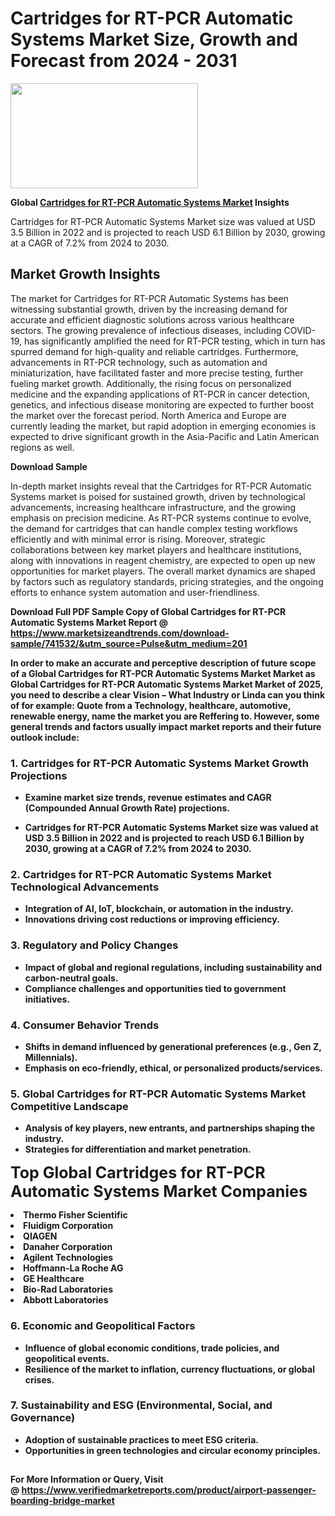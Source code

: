 <H1>Cartridges for RT-PCR Automatic Systems Market Size, Growth and Forecast from 2024 - 2031</H1><img class="aligncenter size-medium wp-image-584254" src="https://thirdeyenews.in/wp-content/uploads/2024/09/Global-Market-Research-300x168.jpeg" alt="" width="300" height="168" /><p><strong>Global&nbsp;<a href="https://www.marketsizeandtrends.com/download-sample/741532/&amp;utm_source=Pulse&amp;utm_medium=201">Cartridges for RT-PCR Automatic Systems Market</a> Insights</strong></p><p>Cartridges for RT-PCR Automatic Systems Market size was valued at USD 3.5 Billion in 2022 and is projected to reach USD 6.1 Billion by 2030, growing at a CAGR of 7.2% from 2024 to 2030.</p><p><h2>Market Growth Insights</h2> <p>The market for Cartridges for RT-PCR Automatic Systems has been witnessing substantial growth, driven by the increasing demand for accurate and efficient diagnostic solutions across various healthcare sectors. The growing prevalence of infectious diseases, including COVID-19, has significantly amplified the need for RT-PCR testing, which in turn has spurred demand for high-quality and reliable cartridges. Furthermore, advancements in RT-PCR technology, such as automation and miniaturization, have facilitated faster and more precise testing, further fueling market growth. Additionally, the rising focus on personalized medicine and the expanding applications of RT-PCR in cancer detection, genetics, and infectious disease monitoring are expected to further boost the market over the forecast period. North America and Europe are currently leading the market, but rapid adoption in emerging economies is expected to drive significant growth in the Asia-Pacific and Latin American regions as well.</p> <p><strong>Download Sample</strong></p> <p>In-depth market insights reveal that the Cartridges for RT-PCR Automatic Systems market is poised for sustained growth, driven by technological advancements, increasing healthcare infrastructure, and the growing emphasis on precision medicine. As RT-PCR systems continue to evolve, the demand for cartridges that can handle complex testing workflows efficiently and with minimal error is rising. Moreover, strategic collaborations between key market players and healthcare institutions, along with innovations in reagent chemistry, are expected to open up new opportunities for market players. The overall market dynamics are shaped by factors such as regulatory standards, pricing strategies, and the ongoing efforts to enhance system automation and user-friendliness.</p> <p><strong></p><p><span class=""><strong>Download Full PDF Sample Copy of Global Cartridges for RT-PCR Automatic Systems Market Report</strong> @ <a href="https://www.marketsizeandtrends.com/download-sample/741532/&amp;utm_source=Pulse&amp;utm_medium=201" target="_blank">https://www.marketsizeandtrends.com/download-sample/741532/&amp;utm_source=Pulse&amp;utm_medium=201</a></span></p><p>In order to make an accurate and perceptive description of future scope of a Global&nbsp;Cartridges for RT-PCR Automatic Systems Market Market as Global&nbsp;Cartridges for RT-PCR Automatic Systems Market Market of 2025, you need to describe a clear Vision &ndash; What Industry or Linda can you think of for example: Quote from a Technology, healthcare, automotive, renewable energy, name the market you are Reffering to. However, some general trends and factors usually impact market reports and their future outlook include:</p><h3>1.&nbsp;<strong>Cartridges for RT-PCR Automatic Systems Market Growth Projections</strong></h3><ul><li>Examine market size trends, revenue estimates and CAGR (Compounded Annual Growth Rate) projections.</li><li><p>Cartridges for RT-PCR Automatic Systems Market size was valued at USD 3.5 Billion in 2022 and is projected to reach USD 6.1 Billion by 2030, growing at a CAGR of 7.2% from 2024 to 2030.</p></li></ul><h3>2.&nbsp;<strong>Cartridges for RT-PCR Automatic Systems Market Technological Advancements</strong></h3><ul><li>Integration of AI, IoT, blockchain, or automation in the industry.</li><li>Innovations driving cost reductions or improving efficiency.</li></ul><h3>3.&nbsp;<strong>Regulatory and Policy Changes</strong></h3><ul><li>Impact of global and regional regulations, including sustainability and carbon-neutral goals.</li><li>Compliance challenges and opportunities tied to government initiatives.</li></ul><h3>4.&nbsp;<strong>Consumer Behavior Trends</strong></h3><ul><li>Shifts in demand influenced by generational preferences (e.g., Gen Z, Millennials).</li><li>Emphasis on eco-friendly, ethical, or personalized products/services.</li></ul><h3>5.&nbsp;<strong>Global Cartridges for RT-PCR Automatic Systems Market Competitive Landscape</strong></h3><ul><li>Analysis of key players, new entrants, and partnerships shaping the industry.</li><li>Strategies for differentiation and market penetration.</li></ul><p data-pm-slice="1 1 []"><span style="color: inherit; font-family: inherit; font-size: 25px;">Top Global Cartridges for RT-PCR Automatic Systems Market Companies</span></p><div class="" data-test-id=""><p><li>Thermo Fisher Scientific</li><li> Fluidigm Corporation</li><li> QIAGEN</li><li> Danaher Corporation</li><li> Agilent Technologies</li><li> Hoffmann-La Roche AG</li><li> GE Healthcare</li><li> Bio-Rad Laboratories</li><li> Abbott Laboratories</li></p></div><h3>6.&nbsp;<strong>Economic and Geopolitical Factors</strong></h3><ul><li>Influence of global economic conditions, trade policies, and geopolitical events.</li><li>Resilience of the market to inflation, currency fluctuations, or global crises.</li></ul><h3>7.&nbsp;<strong>Sustainability and ESG (Environmental, Social, and Governance)</strong></h3><ul><li>Adoption of sustainable practices to meet ESG criteria.</li><li>Opportunities in green technologies and circular economy principles.</li></ul><h2><strong style="font-size: 14px;">For More Information or Query, Visit @&nbsp;</strong><a style="background-color: #ffffff; font-size: 14px;" href="https://www.marketsizeandtrends.com/report/cartridges-for-rt-pcr-automatic-systems-market/" target="_blank">https://www.verifiedmarketreports.com/product/airport-passenger-boarding-bridge-market</a></h2>
